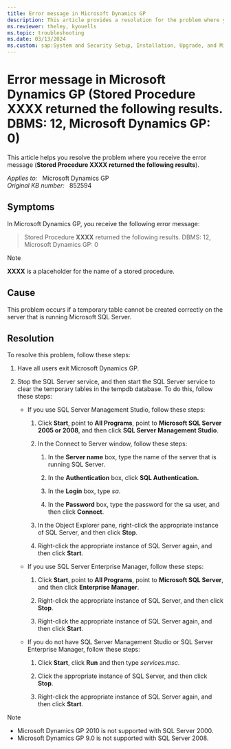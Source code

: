 ```yaml
---
title: Error message in Microsoft Dynamics GP
description: This article provides a resolution for the problem where you receive the error message (Stored Procedure XXXX returned the following results).
ms.reviewer: theley, kyouells
ms.topic: troubleshooting
ms.date: 03/13/2024
ms.custom: sap:System and Security Setup, Installation, Upgrade, and Migrations
---
```

# Error message in Microsoft Dynamics GP (Stored Procedure XXXX returned the following results. DBMS: 12, Microsoft Dynamics GP: 0)

This article helps you resolve the problem where you receive the error message (**Stored Procedure XXXX returned the following results**).

_Applies to:_ &nbsp; Microsoft Dynamics GP  
_Original KB number:_ &nbsp; 852594

## Symptoms

In Microsoft Dynamics GP, you receive the following error message:

> Stored Procedure **XXXX** returned the following results. DBMS: 12, Microsoft Dynamics GP: 0

> [!NOTE]
> **XXXX** is a placeholder for the name of a stored procedure.

## Cause

This problem occurs if a temporary table cannot be created correctly on the server that is running Microsoft SQL Server.

## Resolution

To resolve this problem, follow these steps:

1. Have all users exit Microsoft Dynamics GP.
2. Stop the SQL Server service, and then start the SQL Server service to clear the temporary tables in the tempdb database. To do this, follow these steps:

   - If you use SQL Server Management Studio, follow these steps:

      1. Click **Start**, point to **All Programs**, point to **Microsoft SQL Server 2005 or 2008**, and then click **SQL Server Management Studio**.
      2. In the Connect to Server window, follow these steps:

         1. In the **Server name** box, type the name of the server that is running SQL Server.

         2. In the **Authentication** box, click **SQL Authentication.**  

         3. In the **Login** box, type *sa*.

         4. In the **Password** box, type the password for the sa user, and then click **Connect**.

      3. In the Object Explorer pane, right-click the appropriate instance of SQL Server, and then click **Stop**.

      4. Right-click the appropriate instance of SQL Server again, and then click **Start**.

   - If you use SQL Server Enterprise Manager, follow these steps:

       1. Click **Start**, point to **All Programs**, point to **Microsoft SQL Server**, and then click **Enterprise Manager**.

       2. Right-click the appropriate instance of SQL Server, and then click **Stop**.

       3. Right-click the appropriate instance of SQL Server again, and then click **Start**.

   - If you do not have SQL Server Management Studio or SQL Server Enterprise Manager, follow these steps:

      1. Click **Start**, click **Run** and then type *services.msc*.

      2. Click the appropriate instance of SQL Server, and then click **Stop**.

      3. Right-click the appropriate instance of SQL Server again, and then click **Start**.

> [!NOTE]
>
> - Microsoft Dynamics GP 2010 is not supported with SQL Server 2000.
> - Microsoft Dynamics GP 9.0 is not supported with SQL Server 2008.

